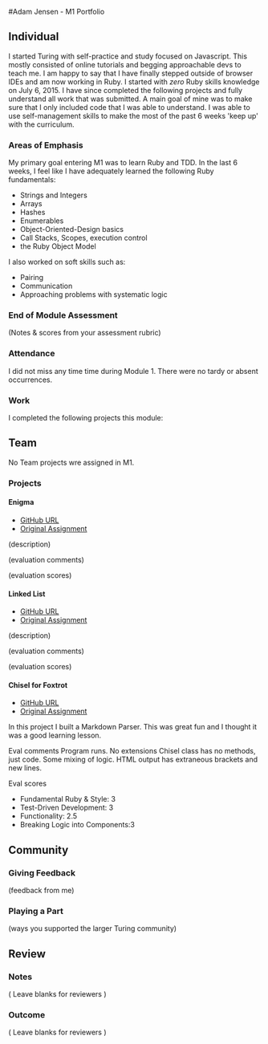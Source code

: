 #Adam Jensen - M1 Portfolio

## Individual

I started Turing with self-practice and study focused on Javascript. This mostly consisted of online tutorials and begging approachable devs to teach me. I am happy to say that I have finally stepped outside of browser IDEs and am now working in Ruby. I started with *zero* Ruby skills knowledge on July 6, 2015. I have since completed the following projects and fully understand all work that was submitted. A main goal of mine was to make sure that I only included code that I was able to understand. I was able to use self-management skills to make the most of the past 6 weeks 'keep up' with the curriculum.

### Areas of Emphasis

My primary goal entering M1 was to learn Ruby and TDD. In the last 6 weeks, I feel like I have adequately learned the following Ruby fundamentals:

* Strings and Integers
* Arrays
* Hashes
* Enumerables
* Object-Oriented-Design basics
* Call Stacks, Scopes, execution control
* the Ruby Object Model

I also worked on soft skills such as:

* Pairing
* Communication
* Approaching problems with systematic logic

### End of Module Assessment

(Notes & scores from your assessment rubric)

### Attendance

I did not miss any time time during Module 1. There were no tardy or absent occurrences.

### Work

I completed the following projects this module:

## Team

No Team projects wre assigned in M1.

### Projects

####  Enigma

* [GitHub URL]()
* [Original Assignment]()

(description)

(evaluation comments)

(evaluation scores)

#### Linked List

* [GitHub URL]()
* [Original Assignment]()

(description)

(evaluation comments)

(evaluation scores)

#### Chisel for Foxtrot

* [GitHub URL](https://github.com/adamki/chisel)
* [Original Assignment](https://github.com/turingschool/curriculum/blob/master/source/projects/chisel.markdown)

In this project I built a Markdown Parser. This was great fun and I thought it was a good learning lesson.

Eval comments
Program runs.
No extensions
Chisel class has no methods, just code.
Some mixing of logic.
HTML output has extraneous brackets and new lines.

Eval scores
* Fundamental Ruby & Style: 3
* Test-Driven Development: 3
* Functionality: 2.5
* Breaking Logic into Components:3

## Community

### Giving Feedback

(feedback from me)

### Playing a Part

(ways you supported the larger Turing community)

## Review

### Notes

( Leave blanks for reviewers )

### Outcome

( Leave blanks for reviewers )
